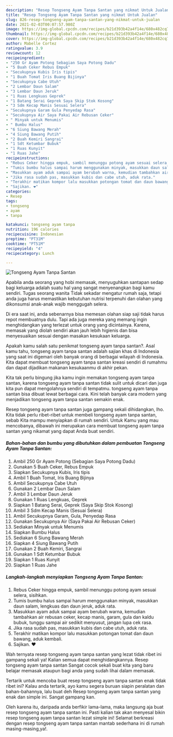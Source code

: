 ```yaml
---
description: "Resep Tongseng Ayam Tanpa Santan yang nikmat Untuk Jualan"
title: "Resep Tongseng Ayam Tanpa Santan yang nikmat Untuk Jualan"
slug: 826-resep-tongseng-ayam-tanpa-santan-yang-nikmat-untuk-jualan
date: 2021-02-03T00:07:57.980Z
image: https://img-global.cpcdn.com/recipes/b21d393b42a4f14e/680x482cq70/tongseng-ayam-tanpa-santan-foto-resep-utama.jpg
thumbnail: https://img-global.cpcdn.com/recipes/b21d393b42a4f14e/680x482cq70/tongseng-ayam-tanpa-santan-foto-resep-utama.jpg
cover: https://img-global.cpcdn.com/recipes/b21d393b42a4f14e/680x482cq70/tongseng-ayam-tanpa-santan-foto-resep-utama.jpg
author: Mabelle Cortez
ratingvalue: 3.9
reviewcount: 12
recipeingredient:
- "250 Gr Ayam Potong Sebagian Saya Potong Dadu"
- "5 Buah Ceker Rebus Empuk"
- "Secukupnya Kubis Iris tipis"
- "1 Buah Tomat Iris Buang Bijinya"
- "Secukupnya Cabe Utuh"
- "2 Lembar Daun Salam"
- "3 Lembar Daun Jeruk"
- "1 Ruas Lengkuas Geprek"
- "1 Batang Serai Geprek Saya Skip Stok Kosong"
- "3 Sdm Kecap Manis Sesuai Selera"
- "Secukupnya Garam Gula Penyedap Rasa"
- "Secukupnya Air Saya Pakai Air Rebusan Ceker"
- " Minyak untuk Menumis"
- " Bumbu Halus"
- "6 Siung Bawang Merah"
- "4 Siung Bawang Putih"
- "2 Buah Kemiri Sangrai"
- "1 Sdt Ketumbar Bubuk"
- "1 Ruas Kunyit"
- "1 Ruas Jahe"
recipeinstructions:
- "Rebus Ceker hingga empuk, sambil menunggu potong ayam sesuai selera, sisihkan."
- "Tumis bumbu halus sampai harum menggunakan minyak, masukkan daun salam, lengkuas dan daun jeruk, aduk rata."
- "Masukkan ayam aduk sampai ayam berubah warna, kemudian tambahkan air rebusan ceker, kecap manis, garam, gula dan kaldu bubuk, tunggu sampai air sedikit menyusut, jangan lupa cek rasa."
- "Jika rasa sudah pas, masukkan kubis dan cabe utuh, aduk rata."
- "Terakhir matikan kompor lalu masukkan potongan tomat dan daun bawang, aduk kembali."
- "Sajikan. ❤️"
categories:
- Resep
tags:
- tongseng
- ayam
- tanpa

katakunci: tongseng ayam tanpa 
nutrition: 196 calories
recipecuisine: Indonesian
preptime: "PT31M"
cooktime: "PT51M"
recipeyield: "4"
recipecategory: Lunch

---
```



![Tongseng Ayam Tanpa Santan](https://img-global.cpcdn.com/recipes/b21d393b42a4f14e/680x482cq70/tongseng-ayam-tanpa-santan-foto-resep-utama.jpg)

Apabila anda seorang yang hobi memasak, menyuguhkan santapan sedap bagi keluarga adalah suatu hal yang sangat menyenangkan bagi kamu sendiri. Tugas seorang  wanita Tidak sekadar mengatur rumah saja, tetapi anda juga harus memastikan kebutuhan nutrisi terpenuhi dan olahan yang dikonsumsi anak-anak wajib menggugah selera.

Di era  saat ini, anda sebenarnya bisa memesan olahan siap saji tidak harus repot membuatnya dulu. Tapi ada juga mereka yang memang ingin menghidangkan yang terlezat untuk orang yang dicintainya. Karena, memasak yang diolah sendiri akan jauh lebih higienis dan bisa menyesuaikan sesuai dengan masakan kesukaan keluarga. 



Apakah kamu salah satu penikmat tongseng ayam tanpa santan?. Asal kamu tahu, tongseng ayam tanpa santan adalah sajian khas di Indonesia yang saat ini digemari oleh banyak orang di berbagai wilayah di Indonesia. Kita dapat membuat tongseng ayam tanpa santan kreasi sendiri di rumahmu dan dapat dijadikan makanan kesukaanmu di akhir pekan.

Kita tak perlu bingung jika kamu ingin memakan tongseng ayam tanpa santan, karena tongseng ayam tanpa santan tidak sulit untuk dicari dan juga kita pun dapat mengolahnya sendiri di tempatmu. tongseng ayam tanpa santan bisa dibuat lewat berbagai cara. Kini telah banyak cara modern yang menjadikan tongseng ayam tanpa santan semakin enak.

Resep tongseng ayam tanpa santan juga gampang sekali dihidangkan, lho. Kita tidak perlu ribet-ribet untuk membeli tongseng ayam tanpa santan, sebab Kita mampu menyiapkan di rumah sendiri. Untuk Kamu yang mau mencobanya, dibawah ini merupakan cara membuat tongseng ayam tanpa santan yang nikamat yang dapat Anda buat sendiri.

<!--inarticleads1-->

##### Bahan-bahan dan bumbu yang dibutuhkan dalam pembuatan Tongseng Ayam Tanpa Santan:

1. Ambil 250 Gr Ayam Potong (Sebagian Saya Potong Dadu)
1. Gunakan 5 Buah Ceker, Rebus Empuk
1. Siapkan Secukupnya Kubis, Iris tipis
1. Ambil 1 Buah Tomat, Iris Buang Bijinya
1. Ambil Secukupnya Cabe Utuh
1. Gunakan 2 Lembar Daun Salam
1. Ambil 3 Lembar Daun Jeruk
1. Gunakan 1 Ruas Lengkuas, Geprek
1. Siapkan 1 Batang Serai, Geprek (Saya Skip Stok Kosong)
1. Ambil 3 Sdm Kecap Manis (Sesuai Selera)
1. Ambil Secukupnya Garam, Gula, Penyedap Rasa
1. Gunakan Secukupnya Air (Saya Pakai Air Rebusan Ceker)
1. Sediakan  Minyak untuk Menumis
1. Siapkan  Bumbu Halus
1. Sediakan 6 Siung Bawang Merah
1. Siapkan 4 Siung Bawang Putih
1. Gunakan 2 Buah Kemiri, Sangrai
1. Gunakan 1 Sdt Ketumbar Bubuk
1. Siapkan 1 Ruas Kunyit
1. Siapkan 1 Ruas Jahe




<!--inarticleads2-->

##### Langkah-langkah menyiapkan Tongseng Ayam Tanpa Santan:

1. Rebus Ceker hingga empuk, sambil menunggu potong ayam sesuai selera, sisihkan.
1. Tumis bumbu halus sampai harum menggunakan minyak, masukkan daun salam, lengkuas dan daun jeruk, aduk rata.
1. Masukkan ayam aduk sampai ayam berubah warna, kemudian tambahkan air rebusan ceker, kecap manis, garam, gula dan kaldu bubuk, tunggu sampai air sedikit menyusut, jangan lupa cek rasa.
1. Jika rasa sudah pas, masukkan kubis dan cabe utuh, aduk rata.
1. Terakhir matikan kompor lalu masukkan potongan tomat dan daun bawang, aduk kembali.
1. Sajikan. ❤️




Wah ternyata resep tongseng ayam tanpa santan yang lezat tidak ribet ini gampang sekali ya! Kalian semua dapat menghidangkannya. Resep tongseng ayam tanpa santan Sangat cocok sekali buat kita yang baru belajar memasak ataupun bagi anda yang sudah lihai dalam memasak.

Tertarik untuk mencoba buat resep tongseng ayam tanpa santan enak tidak ribet ini? Kalau anda tertarik, ayo kamu segera buruan siapin peralatan dan bahan-bahannya, lalu buat deh Resep tongseng ayam tanpa santan yang enak dan simple ini. Sangat gampang kan. 

Oleh karena itu, daripada anda berfikir lama-lama, maka langsung aja buat resep tongseng ayam tanpa santan ini. Pasti kalian tak akan menyesal bikin resep tongseng ayam tanpa santan lezat simple ini! Selamat berkreasi dengan resep tongseng ayam tanpa santan mantab sederhana ini di rumah masing-masing,ya!.

